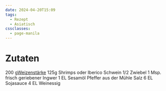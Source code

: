 ```yaml
---
date: 2024-04-20T15:09
tags:
  - Rezept
  - Asiatisch
cssclasses:
  - page-manila
---
```

# Zutaten
200 g[Weizenstärke](https://eatsmarter.de/lexikon/warenkunde/getreide/weizen "Weizenstärke-Rezepte")
125g Shrimps oder Iberico Schwein
1/2 Zwiebel
1 Msp. frisch geriebener Ingwer
1 EL Sesamöl
Pfeffer aus der Mühle
Salz
6 EL Sojasauce
4 EL Weinessig